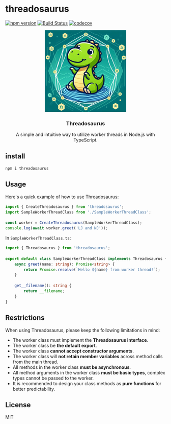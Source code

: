 # threadosaurus

[![npm version](https://img.shields.io/npm/v/threadosaurus)](https://www.npmjs.com/package/threadosaurus)
[![Build Status](https://img.shields.io/github/actions/workflow/status/ralphv/threadosaurus/build.yml?branch=main)](https://github.com/ralphv/threadosaurus/actions)
[![codecov](https://codecov.io/gh/ralphv/threadosaurus/branch/main/graph/badge.svg)](https://codecov.io/gh/ralphv/threadosaurus)

<p align="center">
    <a href="https://www.npmjs.com/package/threadosaurus">
      <img src="https://raw.githubusercontent.com/ralphv/threadosaurus/main/resources/threadosaurus-mini.png" alt="Logo">
    </a>
    <h3 align="center">Threadosaurus</h3>
    <p align="center">
        A simple and intuitive way to utilize worker threads in Node.js with TypeScript.
    </p>
</p>

## install

```sh
npm i threadosaurus
```

## Usage

Here's a quick example of how to use Threadosaurus:
```typescript
import { CreateThreadosaurus } from 'threadosaurus';
import SampleWorkerThreadClass from './SampleWorkerThreadClass';

const worker = CreateThreadosaurus(SampleWorkerThreadClass);
console.log(await worker.greet('LJ and NJ'));
```

In `SampleWorkerThreadClass.ts`:

```typescript
import { Threadosaurus } from 'threadosaurus';

export default class SampleWorkerThreadClass implements Threadosaurus {
    async greet(name: string): Promise<string> {
        return Promise.resolve(`Hello ${name} from worker thread!`);
    }

    get__filename(): string {
        return __filename;
    }
}
```

## Restrictions

When using Threadosaurus, please keep the following limitations in mind:

* The worker class must implement the **Threadosaurus interface**.
* The worker class be **the default export**.
* The worker class **cannot accept constructor arguments**.
* The worker class will **not retain member variables** across method calls from the main thread.
* All methods in the worker class **must be asynchronous**.
* All method arguments in the worker class **must be basic types**, complex types cannot be passed to the worker.
* It is recommended to design your class methods as **pure functions** for better predictability.

## License

MIT